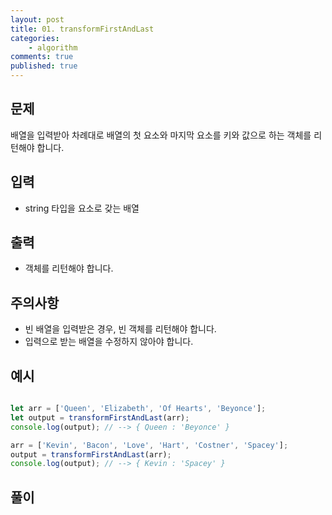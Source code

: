 ```yaml
---
layout: post
title: 01. transformFirstAndLast
categories:
    - algorithm
comments: true
published: true
---
```


## 문제
배열을 입력받아 차례대로 배열의 첫 요소와 마지막 요소를 키와 값으로 하는 객체를 리턴해야 합니다.

## 입력
- string 타입을 요소로 갖는 배열

## 출력
- 객체를 리턴해야 합니다.

## 주의사항
- 빈 배열을 입력받은 경우, 빈 객체를 리턴해야 합니다.
- 입력으로 받는 배열을 수정하지 않아야 합니다.

## 예시
~~~js

let arr = ['Queen', 'Elizabeth', 'Of Hearts', 'Beyonce'];
let output = transformFirstAndLast(arr);
console.log(output); // --> { Queen : 'Beyonce' }

arr = ['Kevin', 'Bacon', 'Love', 'Hart', 'Costner', 'Spacey'];
output = transformFirstAndLast(arr);
console.log(output); // --> { Kevin : 'Spacey' }

~~~

## 풀이
